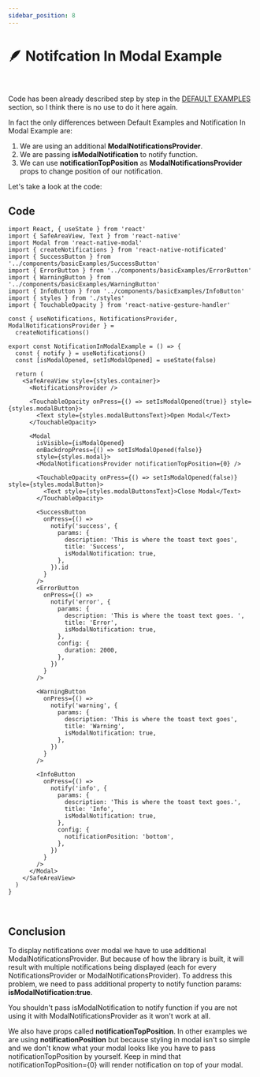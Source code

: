 ```yaml
---
sidebar_position: 8
---
```


# 🪶 Notifcation In Modal Example

<br/>

Code has been already described step by step in the [DEFAULT EXAMPLES](./default-examples.md) section, so I think there is no use to do it here again.

In fact the only differences between Default Examples and Notification In Modal Example are:

1. We are using an additional **ModalNotificationsProvider**.
2. We are passing **isModalNotification** to notify function.
3. We can use **notificationTopPosition** as **ModalNotificationsProvider** props to change position of our notification.

Let's take a look at the code:

## Code

```tsx
import React, { useState } from 'react'
import { SafeAreaView, Text } from 'react-native'
import Modal from 'react-native-modal'
import { createNotifications } from 'react-native-notificated'
import { SuccessButton } from '../components/basicExamples/SuccessButton'
import { ErrorButton } from '../components/basicExamples/ErrorButton'
import { WarningButton } from '../components/basicExamples/WarningButton'
import { InfoButton } from '../components/basicExamples/InfoButton'
import { styles } from './styles'
import { TouchableOpacity } from 'react-native-gesture-handler'

const { useNotifications, NotificationsProvider, ModalNotificationsProvider } =
  createNotifications()

export const NotificationInModalExample = () => {
  const { notify } = useNotifications()
  const [isModalOpened, setIsModalOpened] = useState(false)

  return (
    <SafeAreaView style={styles.container}>
      <NotificationsProvider />

      <TouchableOpacity onPress={() => setIsModalOpened(true)} style={styles.modalButton}>
        <Text style={styles.modalButtonsText}>Open Modal</Text>
      </TouchableOpacity>

      <Modal
        isVisible={isModalOpened}
        onBackdropPress={() => setIsModalOpened(false)}
        style={styles.modal}>
        <ModalNotificationsProvider notificationTopPosition={0} />

        <TouchableOpacity onPress={() => setIsModalOpened(false)} style={styles.modalButton}>
          <Text style={styles.modalButtonsText}>Close Modal</Text>
        </TouchableOpacity>

        <SuccessButton
          onPress={() =>
            notify('success', {
              params: {
                description: 'This is where the toast text goes',
                title: 'Success',
                isModalNotification: true,
              },
            }).id
          }
        />
        <ErrorButton
          onPress={() =>
            notify('error', {
              params: {
                description: 'This is where the toast text goes. ',
                title: 'Error',
                isModalNotification: true,
              },
              config: {
                duration: 2000,
              },
            })
          }
        />

        <WarningButton
          onPress={() =>
            notify('warning', {
              params: {
                description: 'This is where the toast text goes',
                title: 'Warning',
                isModalNotification: true,
              },
            })
          }
        />

        <InfoButton
          onPress={() =>
            notify('info', {
              params: {
                description: 'This is where the toast text goes.',
                title: 'Info',
                isModalNotification: true,
              },
              config: {
                notificationPosition: 'bottom',
              },
            })
          }
        />
      </Modal>
    </SafeAreaView>
  )
}
```

<br/>

## Conclusion

To display notifications over modal we have to use additional ModalNotificationsProvider. But because of how the library is built, it will result with multiple notifications being displayed (each for every NotificationsProvider or ModalNotificationsProvider). To address this problem, we need to pass additional property to notify function params: **isModalNotification:true**.

You shouldn't pass isModalNotification to notify function if you are not using it with ModalNotificationsProvider as it won't work at all.

We also have props called **notificationTopPosition**. In other examples we are using **notificationPosition** but because styling in modal isn't so simple and we don't know what your modal looks like you have to pass notificationTopPosition by yourself. Keep in mind that notificationTopPosition={0} will render notification on top of your modal.
